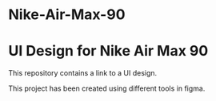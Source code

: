 # Nike-Air-Max-90
<h1>UI Design for Nike Air Max 90</h1>
<p>This repository contains a link to a UI design.<p>
<p>This project has been created using different tools in figma.<p>
